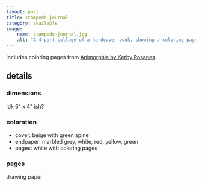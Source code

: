 ```yaml
---
layout: post
title: stampede journal
category: available
image:
    name: stampede-journal.jpg
    alt: "A 4-part collage of a hardcover book, showing a coloring page with 'stampede!' written across it."
---
```


Includes coloring pages from [Animorphia by Kerby Rosanes](https://kerbyrosanes.com/animorphia).

## details

### dimensions

idk 6" x 4" ish?

### coloration

- cover: beige with green spine
- endpaper: marbled grey, white, red, yellow, green
- pages: white with coloring pages

### pages

drawing paper

